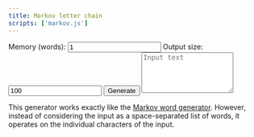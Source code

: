 ```yaml
---
title: Markov letter chain
scripts: ['markov.js']
---
```

<input type="hidden" id="type" value="letters" />
<label for="memory">Memory (words):</label>
<input id="memory" type="text" value="1" />
<label for="size">Output size:</label>
<input id="size" type="text" value="100" />
<button id="start" type="button">Generate</button>
<textarea id="input" rows="5" placeholder="Input text"></textarea>
<div id="output" class="box" hidden></div>

This generator works exactly like the [Markov word generator](words). However,
instead of considering the input as a space-separated list of words, it operates
on the individual characters of the input.

